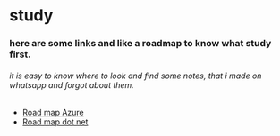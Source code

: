 # study

<h3> here are some links and like a roadmap to know what study first.</h3>
<h6><i>
    it is easy to know where to look and find some notes, that i made on whatsapp and forgot about them.
</i></h6>

- [Road map Azure](azure-roadmap.md)
- [Road map dot net ](dot-net-roadmap.md)
